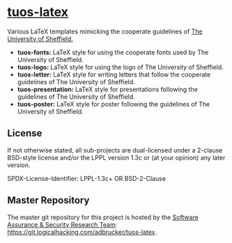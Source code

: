 # [tuos-latex](https://git.logicalhacking.com/adbrucker/tuos-latex)

Various LaTeX templates mimicking the cooperate guidelines of 
[The University of Sheffield.](https://www.sheffield.ac.uk)

* **tuos-fonts:** LaTeX style for using the cooperate fonts used by 
  The University of Sheffield.
* **tuos-logo:** LaTeX style for using the logo of The University of
  Sheffield.
* **tuos-letter:** LaTeX style for writing letters that follow the 
  cooperate guidelines of The University of Sheffield.
* **tuos-presentation:** LaTeX style for presentations following 
  the guidelines of The University of Sheffield.
* **tuos-poster:** LaTeX style for poster following the guidelines 
  of The University of Sheffield.

## License

If not otherwise stated, all sub-projects are dual-licensed under a
2-clause BSD-style license and/or the LPPL version 1.3c or (at your 
opinion) any later version. 

SPDX-License-Identifier: LPPL-1.3c+ OR BSD-2-Clause

## Master Repository

The master git repository for this project is hosted by the [Software
Assurance & Security Research Team](https://logicalhacking.com):
<https://git.logicalhacking.com/adbrucker/tuos-latex>.
